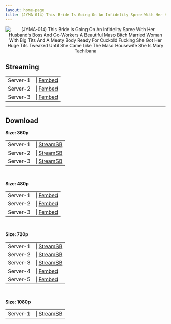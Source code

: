 ```yaml
---
layout: home-page
title: (JYMA-014) This Bride Is Going On An Infidelity Spree With Her Husband’s Boss And Co-Workers A Beautiful Maso Bitch Married Woman With Big Tits And A Meaty Body Ready For Cuckold Fucking She Got Her Huge Tits Tweaked Until She Came Like The Maso Housewife She Is Mary Tachibana
---
```

<center>
<img src="https://cdn.javsts.com/wp-content/uploads/2021/09/jyma014pl.jpg" alt="(JYMA-014) This Bride Is Going On An Infidelity Spree With Her Husband’s Boss And Co-Workers A Beautiful Maso Bitch Married Woman With Big Tits And A Meaty Body Ready For Cuckold Fucking She Got Her Huge Tits Tweaked Until She Came Like The Maso Housewife She Is Mary Tachibana">
</center>
<h2>Streaming</h2>
<table><tbody>
<tr>
<td>Server-1</td>
<td>| <a href="https://www.watchjavnow.xyz/f/3e5m3amer0qjxzk" target="_blank">Fembed</a></td>
</tr>
<tr>
<td>Server-2</td>
<td>| <a href="https://dutrag.com/f/pxg0eum1ke-n34x" target="_blank">Fembed</a></td>
</tr>
<tr>
<td>Server-3</td>
<td>| <a href="https://dutrag.com/f/0jerkclqe76p21q" target="_blank">Fembed</a></td>
</tr>
</tbody></table>

<hr />

<h2>Download</h2>
<b>Size: 360p</b>
<table><tbody>
<tr>
<td>Server-1</td>
<td>| <a target="_blank" href="https://streamsb.net/d/snynede1d3vm.html">StreamSB</a></td>
</tr>
<tr>
<td>Server-2</td>
<td>| <a href="https://javside.com/d/4ozu84n164qh.html" target="_blank">StreamSB</a></td>
</tr>
<tr>
<td>Server-3</td>
<td>| <a href="https://streamsb.net/d/kd4ql8dvwcaq.html" target="_blank">StreamSB</a></td>
</tr>
</tbody></table>

<br />

<b>Size: 480p</b>
<table><tbody>
<tr>
<td>Server-1</td>
<td>| <a href="https://www.watchjavnow.xyz/f/3e5m3amer0qjxzk" target="_blank">Fembed</a></td>
</tr>
<tr>
<td>Server-2</td>
<td>| <a href="https://dutrag.com/f/pxg0eum1ke-n34x" target="_blank">Fembed</a></td>
</tr>
<tr>
<td>Server-3</td>
<td>| <a href="https://dutrag.com/f/0jerkclqe76p21q" target="_blank">Fembed</a></td>
</tr>
</tbody></table>

<br />

<b>Size: 720p</b>
<table><tbody>
<tr>
<td>Server-1</td>
<td>| <a href="https://streamsb.net/d/snynede1d3vm.html" target="_blank">StreamSB</a></td>
</tr>
<tr>
<td>Server-2</td>
<td>| <a href="https://javside.com/d/4ozu84n164qh.html" target="_blank">StreamSB</a></td>
</tr>
<tr>
<td>Server-3</td>
<td>| <a href="https://streamsb.net/d/kd4ql8dvwcaq.html" target="_blank">StreamSB</a></td>
</tr>
<tr>
<td>Server-4</td>
<td>| <a href="https://dutrag.com/f/pxg0eum1ke-n34x" target="_blank">Fembed</a></td>
</tr>
<tr>
<td>Server-5</td>
<td>| <a href="https://dutrag.com/f/0jerkclqe76p21q" target="_blank">Fembed</a></td>
</tr>
</tbody></table>

<br />

<b>Size: 1080p</b>
<table><tbody>
<tr>
<td>Server-1</td>
<td>| <a href="https://streamsb.net/d/snynede1d3vm.html" target="_blank">StreamSB</a></td>
</tr>
</tbody></table>
